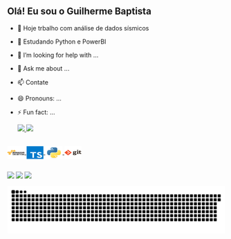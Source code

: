 ## Olá! Eu sou o Guilherme Baptista

- 🔭 Hoje trbalho com análise de dados sísmicos
- 🌱 Estudando Python e PowerBI

- 🤔 I’m looking for help with ...
- 💬 Ask me about ...
- 📫 Contate
- 😄 Pronouns: ...
- ⚡ Fun fact: ...

  <div>
  <a href="https://github.com/guibaptista">
  <img height="150em" src="https://github-readme-stats.vercel.app/api?username=guibaptista&show_icons=true&theme=dracula&include_all_commits=true&count_private=true"/>
  <img height="150em" src="https://github-readme-stats.vercel.app/api/top-langs/?username=guibaptista&layout=compact&langs_count=7&theme=dracula"/>
</div>
  <div style="display: inline_block"><br>
  <img align="center" alt="Rafa-Js" height="30" width="40" src="https://raw.githubusercontent.com/devicons/devicon/master/icons/amazonwebservices/amazonwebservices-original-wordmark.svg">
  <img align="center" alt="Gui-AWS" height="30" width="40" src="https://raw.githubusercontent.com/devicons/devicon/master/icons/typescript/typescript-plain.svg">
  <img align="center" alt="Gui-Python" height="30" width="40" src="https://raw.githubusercontent.com/devicons/devicon/master/icons/python/python-original.svg">
  <img align="center" alt="Gui-Git" height="30" width="40" src="https://raw.githubusercontent.com/devicons/devicon/master/icons/git/git-original-wordmark.svg">
   
</div>
  
 ##
<div>
  <a href="https://instagram.com/gui_baptistaa" target="_blank"><img src="https://img.shields.io/badge/-Instagram-%23E4405F?style=for-the-badge&logo=instagram&logoColor=white" target="_blank"></a>
  <a href = "mailto:guibpa01@gmail.com"><img src="https://img.shields.io/badge/-Gmail-%23333?style=for-the-badge&logo=gmail&logoColor=white" target="_blank"></a>
  <a href="https://www.linkedin.com/in/gui-baptista" target="_blank"><img src="https://img.shields.io/badge/-LinkedIn-%230077B5?style=for-the-badge&logo=linkedin&logoColor=white" target="_blank"></a> 

  ![Snake animation](https://github.com/guibaptista/guibaptista/blob/output/github-contribution-grid-snake.svg)
  
</div>
